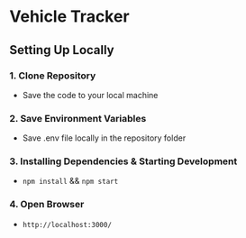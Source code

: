 # Vehicle Tracker

## Setting Up Locally

### 1. Clone Repository
- Save the code to your local machine

### 2. Save Environment Variables 
- Save .env file locally in the repository folder 

### 3. Installing Dependencies & Starting Development 
- `npm install` && `npm start`

### 4. Open Browser
- `http://localhost:3000/`

